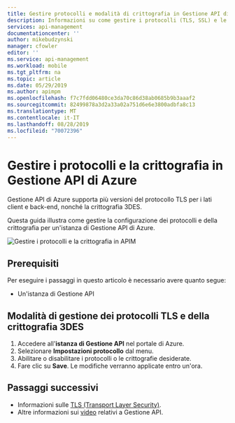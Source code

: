 ```yaml
---
title: Gestire protocolli e modalità di crittografia in Gestione API di Azure | Microsoft Docs
description: Informazioni su come gestire i protocolli (TLS, SSL) e le modalità di crittografia (DES) in Gestione API di Azure.
services: api-management
documentationcenter: ''
author: mikebudzynski
manager: cfowler
editor: ''
ms.service: api-management
ms.workload: mobile
ms.tgt_pltfrm: na
ms.topic: article
ms.date: 05/29/2019
ms.author: apimpm
ms.openlocfilehash: f7c7fdd06480ce3da70c86d38ab0685b9b3aaaf2
ms.sourcegitcommit: 82499878a3d2a33a02a751d6e6e3800adbfa8c13
ms.translationtype: MT
ms.contentlocale: it-IT
ms.lasthandoff: 08/28/2019
ms.locfileid: "70072396"
---
```

# <a name="manage-protocols-and-ciphers-in-azure-api-management"></a>Gestire i protocolli e la crittografia in Gestione API di Azure

Gestione API di Azure supporta più versioni del protocollo TLS per i lati client e back-end, nonché la crittografia 3DES.

Questa guida illustra come gestire la configurazione dei protocolli e della crittografia per un'istanza di Gestione API di Azure.

![Gestire i protocolli e la crittografia in APIM](./media/api-management-howto-manage-protocols-ciphers/api-management-protocols-ciphers.png)

## <a name="prerequisites"></a>Prerequisiti

Per eseguire i passaggi in questo articolo è necessario avere quanto segue:

* Un'istanza di Gestione API

## <a name="how-to-manage-tls-protocols-and-3des-cipher"></a>Modalità di gestione dei protocolli TLS e della crittografia 3DES

1. Accedere all'**istanza di Gestione API** nel portale di Azure.
2. Selezionare **Impostazioni protocollo** dal menu.  
3. Abilitare o disabilitare i protocolli o le crittografie desiderate.
4. Fare clic su **Save**. Le modifiche verranno applicate entro un'ora.  

## <a name="next-steps"></a>Passaggi successivi

* Informazioni sulle [TLS (Transport Layer Security)](https://docs.microsoft.com/dotnet/framework/network-programming/tls).
* Altre informazioni sui [video](https://azure.microsoft.com/documentation/videos/index/?services=api-management) relativi a Gestione API.
